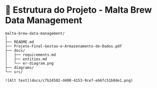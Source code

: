 # 📁 Estrutura do Projeto - Malta Brew Data Management

```text
malta-brew-data-management/
│
├── README.md
├── Projeto-Final-Gestao-e-Armazenamento-de-Dados.pdf
├── docs/
│   ├── requirements.md
│   ├── entities.md
│   └── er-diagram.png
├── diagrams/
└── src/

![Alt text](docs/c7b24502-d400-4153-9ce7-eb6fc51b8de1.png)

